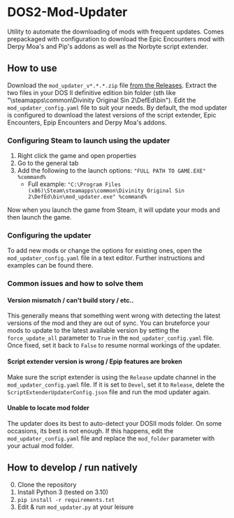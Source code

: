 # DOS2-Mod-Updater
Utility to automate the downloading of mods with frequent updates.
Comes prepackaged with configuration to download the Epic Encounters mod with Derpy Moa's and Pip's addons as well as the Norbyte script extender.

## How to use

Download the `mod_updater_v*.*.*.zip` file [from the Releases](https://github.com/MPihlap/DOS2-Mod-Updater/releases).
Extract the two files in your DOS II definitive edition bin folder (sth like "\steamapps\common\Divinity Original Sin 2\DefEd\bin").
Edit the `mod_updater_config.yaml` file to suit your needs.
By default, the mod updater is configured to download the latest versions of the script extender, Epic Encounters, Epip Encounters and Derpy Moa's addons.

### Configuring Steam to launch using the updater

1. Right click the game and open properties
2. Go to the general tab
3. Add the following to the launch options: `"FULL PATH TO GAME.EXE" %command%`
    * Full example: `"C:\Program Files (x86)\Steam\steamapps\common\Divinity Original Sin 2\DefEd\bin\mod_updater.exe" %command%`

Now when you launch the game from Steam, it will update your mods and then launch the game.

### Configuring the updater

To add new mods or change the options for existing ones, open the `mod_updater_config.yaml` file in a text editor.
Further instructions and examples can be found there.

### Common issues and how to solve them

#### Version mismatch / can't build story / etc..

This generally means that something went wrong with detecting the latest versions of the mod and they are out of sync.
You can bruteforce your mods to update to the latest available version by setting the `force_update_all` parameter to `True` in the `mod_updater_config.yaml` file.
Once fixed, set it back to `False` to resume normal workings of the updater.

#### Script extender version is wrong / Epip features are broken

Make sure the script extender is using the `Release` update channel in the `mod_updater_config.yaml` file.
If it is set to `Devel`, set it to `Release`, delete the `ScriptExtenderUpdaterConfig.json` file and run the mod updater again.

#### Unable to locate mod folder

The updater does its best to auto-detect your DOSII mods folder.
On some occasions, its best is not enough.
If this happens, edit the `mod_updater_config.yaml` file and replace the `mod_folder` parameter with your actual mod folder.


## How to develop / run natively
0. Clone the repository
1. Install Python 3 (tested on 3.10)
2. `pip install -r requirements.txt`
3. Edit & run `mod_updater.py` at your leisure
